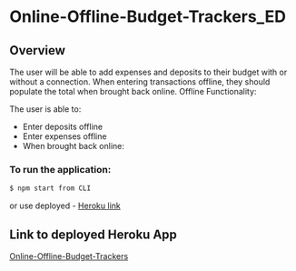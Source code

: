 # Online-Offline-Budget-Trackers_ED

## Overview

The user will be able to add expenses and deposits to their budget with or without a connection. When entering transactions offline, they should populate the total when brought back online.
Offline Functionality:

The user is able to:
- Enter deposits offline
- Enter expenses offline
- When brought back online:

### To run the application:
 ```sh
$ npm start from CLI
```
or use deployed - [Heroku link ](#Link-to-deployed-Heroku-App)

## Link to deployed Heroku App
[Online-Offline-Budget-Trackers](https://offlinetrackered.herokuapp.com/)
